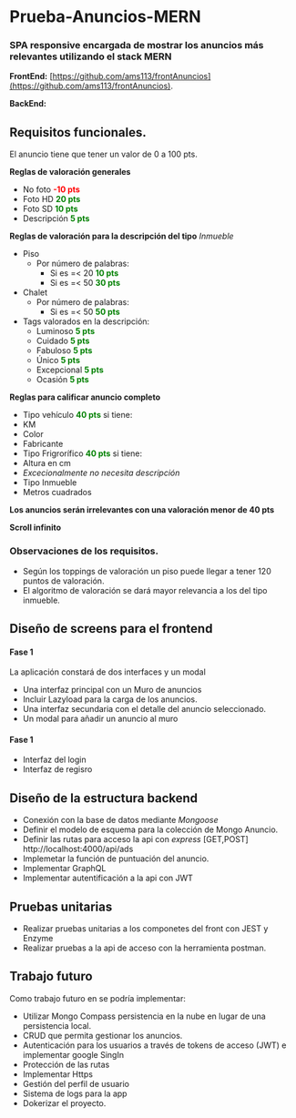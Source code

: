 # Prueba-Anuncios-MERN
### SPA responsive encargada de mostrar los anuncios más relevantes utilizando el stack MERN
**FrontEnd:** [https://github.com/ams113/frontAnuncios](https://github.com/ams113/frontAnuncios).

**BackEnd:**

## Requisitos funcionales.
El anuncio tiene que tener un valor de 0 a 100 pts.

**Reglas de valoración generales**

- No foto <span style="color:red">**-10 pts**</span>
- Foto HD <span style="color:green">**20 pts**</span>
- Foto SD <span style="color:green">**10 pts**</span>
- Descripción <span style="color:green">**5 pts**</span>

**Reglas de valoración para la descripción del tipo** *Inmueble*

- Piso
  - Por número de palabras:
    - Si es =< 20 <span style="color:green">**10 pts**</span>
    - Si es =< 50 <span style="color:green">**30 pts**</span>
- Chalet
  - Por número de palabras:
    - Si es =< 50 <span style="color:green">**50 pts**</span>
- Tags valorados en la descripción:
  - Luminoso <span style="color:green">**5 pts**</span>
  - Cuidado <span style="color:green">**5 pts**</span>
  - Fabuloso <span style="color:green">**5 pts**</span>
  - Único <span style="color:green">**5 pts**</span>
  - Excepcional <span style="color:green">**5 pts**</span>
  - Ocasión <span style="color:green">**5 pts**</span>
  
**Reglas para calificar anuncio completo**

- Tipo vehículo <span style="color:green">**40 pts**</span> si tiene:
 - KM
 - Color
 - Fabricante
- Tipo Frigrorífico <span style="color:green">**40 pts**</span> si tiene:
 - Altura en cm
 - *Excecionalmente no necesita descripción*
- Tipo Inmueble
 - Metros cuadrados
 
 **Los anuncios serán irrelevantes con una valoración menor de 40 pts**
 
 **Scroll infinito** 
  
### Observaciones de los requisitos.
- Según los toppings de valoración un piso puede llegar a tener 120 puntos de valoración.
- El algoritmo de valoración se dará mayor relevancia a los del tipo inmueble.

## Diseño de screens para el frontend
#### Fase 1
La aplicación constará de dos interfaces y un modal
- Una interfaz principal con un Muro de anuncios 
 - Incluir Lazyload para la carga de los anuncios.
- Una interfaz secundaria con el detalle del anuncio seleccionado.
- Un modal para añadir un anuncio al muro

#### Fase 1
- Interfaz del login
- Interfaz de regisro

## Diseño de la estructura backend
- Conexión con la base de datos mediante *Mongoose*
- Definir el modelo de esquema para la colección de Mongo Anuncio.
- Definir las rutas para acceso la api con *express* [GET,POST] http://localhost:4000/api/ads
- Implemetar la función de puntuación del anuncio.
- Implementar GraphQL
- Implementar autentificación a la api con JWT

## Pruebas unitarias
- Realizar pruebas unitarias a los componetes del front con JEST y Enzyme
- Realizar pruebas a la api de acceso con la herramienta postman.

## Trabajo futuro
Como trabajo futuro en se podría implementar:
- Utilizar Mongo Compass persistencia en la nube en lugar de una persistencia local.
- CRUD que permita gestionar los anuncios.
- Autenticación para los usuarios a través de tokens de acceso (JWT) e implementar google SingIn
- Protección de las rutas
- Implementar Https
- Gestión del perfil de usuario
- Sistema de logs para la app
- Dokerizar el proyecto.



    

